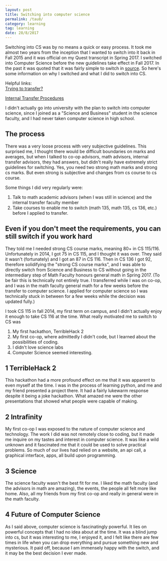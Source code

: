 ```yaml
---
layout: post
title: Switching into computer science
permalink: /tau8/
category: learning
tag: learning
date: 28/8/2017
---
```


Switching into CS was by no means a quick or easy process. It took me almost two years from the inception that I wanted to switch into it back in Fall 2015 and it was official on my Quest transcript in Spring 2017. I switched into Computer Science before the new guidelines take effect in Fall 2017. In the past it was quoted that it was fairly simple to switch in  [source](https://www.reddit.com/r/uwaterloo/comments/61aso0/what_the_hell_is_going_on_with_upper_year_cs/). So here's some information on why I switched and what I did to switch into CS.

Helpful links:  
[Trying to transfer?](https://cs.uwaterloo.ca/future-undergraduate-students/applying-admissions/transfer-students)  

[Internal Transfer Procedures](https://uwaterloo.ca/math/current-undergraduates/regulations-and-procedures/internal-transfers)  

I didn't actually go into university with the plan to switch into computer science, since I joined as a "Science and Business" student in the science faculty, and I had never taken computer science in high school.

## The process
There was a very loose process with very subjective guidelines. This surprised me, I thought there would be difficult boundaries on marks and averages, but when I talked to co-op advisors, math advisors, internal transfer advisors, they had answers, but didn't really have extremely strict guidelines for switching. Yes, you need two strong math marks and strong cs marks. But even strong is subjective and changes from cs course to cs course.

Some things I did very regularly were:
1. Talk to math academic advisors (when I was still in science) and the internal transfer faculty member
2. Take courses to enable me to switch (math 135, math 135, cs 136, etc.) before I applied to transfer.


## Even if you don't meet the requirements, you can still switch if you work hard
They told me I needed strong CS course marks, meaning 80+ in CS 115/116. Unfortunately in 2014, I got 75 in CS 115, and I thought it was over. They said it wasn't (fortunately) and I got an 87 in CS 116. Then in CS 136 I got 92, therefore solidifying the "strong CS course marks", and I was able to directly switch from Science and Business to CS without going in the intermediary step of Math Faculty honours general math in Spring 2017. (To be fair this is technically not entirely true. I transferred while I was on co-op, and I was in the math faculty general math for a few weeks before the transfer to computer science. I applied for computer science so I was technically stuck in between for a few weeks while the decision was updated fully.)

I took CS 115 in fall 2014, my first term on campus, and I didn't actually enjoy it enough to take CS 116 at the time. What really motivated me to switch to CS was

1. My first hackathon, TerribleHack 2
2. My first co-op, where admittedly I didn't code, but I learned about the possibilities of coding.
3. I didn't love science labs
4. Computer Science seemed interesting.


## 1 TerribleHack 2
This hackathon had a more profound effect on me that it was apparent to even myself at the time. I was in the process of learning python, and me and my friend presented a project there. It had a fairly lukewarm response despite it being a joke hackathon. What amazed me were the other presentations that showed what people were capable of making.

## 2 Intrafinity
My first co-op I was exposed to the nature of computer science and technology. The work I did was not remotely close to coding, but it made me inquire on my tastes and interest in computer science. It was like a wild unknown and it fascinated me that it could be used to solve practical problems. So much of our lives had relied on a website, an api call, a graphical interface, apps, all build upon programming.

## 3 Science
The science faculty wasn't the best fit for me. I liked the math faculty (and the advisors in math are amazing), the events, the people all felt more like home. Also, all my friends from my first co-op and really in general were in the math faculty.

## 4 Future of Computer Science
As I said above, computer science is fascinatingly powerful. It lies on powerful concepts that I had no idea about at the time. It was a blind jump into cs, but it was interesting to me, I enjoyed it, and I felt like there are few times in life when you can drop everything and pursue something new and mysterious. It paid off, because I am immensely happy with the switch, and it may be the best decision I ever made.
